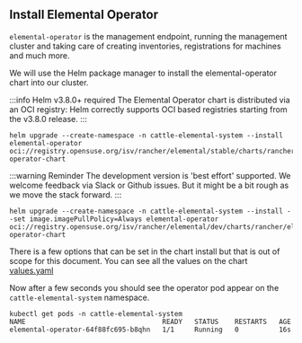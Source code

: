 ## Install Elemental Operator

`elemental-operator` is the management endpoint, running the management
cluster and taking care of creating inventories, registrations for machines and much more.

We will use the Helm package manager to install the elemental-operator chart into our cluster.

:::info Helm v3.8.0+ required
The Elemental Operator chart is distributed via an OCI registry: Helm correctly supports OCI based registries starting from the v3.8.0 release.
:::

<Tabs>
<TabItem value="stableOperator" label="Stable version (x86-64, ARM64 (Raspberry Pi 4))" default>

```shell showLineNumbers
helm upgrade --create-namespace -n cattle-elemental-system --install elemental-operator oci://registry.opensuse.org/isv/rancher/elemental/stable/charts/rancher/elemental-operator-chart
```

</TabItem>
<TabItem value="develOperator" label="Development version (x86-64, ARM64 (Raspberry Pi 4))" default>

:::warning Reminder
The development version is 'best effort' supported. We welcome feedback via Slack or Github issues. But it might be a bit rough as we move the stack forward.
:::

```shell showLineNumbers
helm upgrade --create-namespace -n cattle-elemental-system --install --set image.imagePullPolicy=Always elemental-operator oci://registry.opensuse.org/isv/rancher/elemental/dev/charts/rancher/elemental-operator-chart
```

</TabItem>
</Tabs>

There is a few options that can be set in the chart install but that is out of scope for this document. You can see all the values on the chart [values.yaml](https://github.com/rancher/elemental-operator/blob/main/charts/operator/values.yaml)

Now after a few seconds you should see the operator pod appear on the `cattle-elemental-system` namespace.

```shell showLineNumbers
kubectl get pods -n cattle-elemental-system
NAME                                  READY   STATUS    RESTARTS   AGE
elemental-operator-64f88fc695-b8qhn   1/1     Running   0          16s
```
